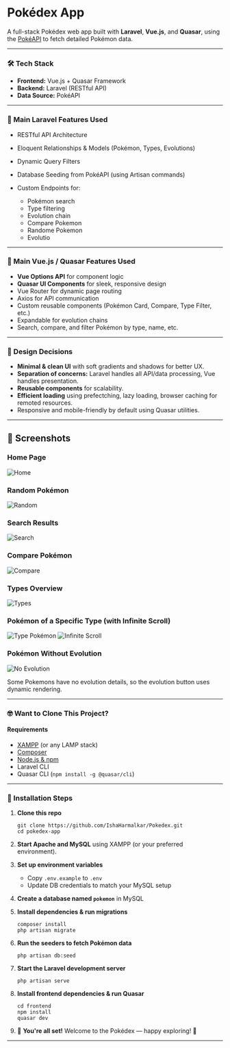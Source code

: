 # Pokédex App

A full-stack Pokédex web app built with **Laravel**, **Vue.js**, and **Quasar**, using the [PokéAPI](https://pokeapi.co/) to fetch detailed Pokémon data.

---

### 🛠️ Tech Stack

- **Frontend:** Vue.js + Quasar Framework
- **Backend:** Laravel (RESTful API)
- **Data Source:** PokéAPI

---

### 🚀 Main Laravel Features Used

- RESTful API Architecture
- Eloquent Relationships & Models (Pokémon, Types, Evolutions)
- Dynamic Query Filters
- Database Seeding from PokéAPI (using Artisan commands)
- Custom Endpoints for:

  - Pokémon search
  - Type filtering
  - Evolution chain
  - Compare Pokemon
  - Randome Pokemon
  - Evolutio



---

### 🎨 Main Vue.js / Quasar Features Used

- **Vue Options API** for component logic
- **Quasar UI Components** for sleek, responsive design
- Vue Router for dynamic page routing
- Axios for API communication
- Custom reusable components (Pokémon Card, Compare, Type Filter, etc.)
- Expandable for evolution chains
- Search, compare, and filter Pokémon by type, name, etc.

---

### 🧠 Design Decisions

- **Minimal & clean UI** with soft gradients and shadows for better UX.
- **Separation of concerns:** Laravel handles all API/data processing, Vue handles presentation.
- **Reusable components** for scalability.
- **Efficient loading** using prefectching, lazy loading, browser caching for remoted resources.
- Responsive and mobile-friendly by default using Quasar utilities.

---

## 📸 Screenshots

### Home Page

![Home](ScreenShots/Home.png)

### Random Pokémon

![Random](ScreenShots/RandomPokemon.png)

### Search Results

![Search](ScreenShots/Search_Pokemon.png)

### Compare Pokémon

![Compare](ScreenShots/ComparePokemon.png)

### Types Overview

![Types](ScreenShots/Types.png)

### Pokémon of a Specific Type (with Infinite Scroll)

![Type Pokémon](ScreenShots/TypePokemon.png)
![Infinite Scroll](ScreenShots/Infinite_scroll_for_type.png)

### Pokémon Without Evolution

![No Evolution](ScreenShots/Pokemon_No_Evolution.png)

Some Pokemons have no evolution details, so the evolution button uses dynamic rendering.

---

### 🤓 Want to Clone This Project?

#### Requirements

- [XAMPP](https://www.apachefriends.org/index.html) (or any LAMP stack)
- [Composer](https://getcomposer.org/)
- [Node.js & npm](https://nodejs.org/)
- Laravel CLI
- Quasar CLI (`npm install -g @quasar/cli`)

---

### 🧩 Installation Steps

1. **Clone this repo**

   ```
   git clone https://github.com/IshaHarmalkar/Pokedex.git
   cd pokedex-app
   ```

2. **Start Apache and MySQL** using XAMPP (or your preferred environment).

3. **Set up environment variables**

   - Copy `.env.example` to `.env`
   - Update DB credentials to match your MySQL setup

4. **Create a database named `pokemon`** in MySQL

5. **Install dependencies & run migrations**

   ```
   composer install
   php artisan migrate
   ```

6. **Run the seeders to fetch Pokémon data**

   ```
   php artisan db:seed
   ```

7. **Start the Laravel development server**

   ```
   php artisan serve
   ```

8. **Install frontend dependencies & run Quasar**

   ```
   cd frontend
   npm install
   quasar dev
   ```

9. 🎉 **You're all set!** Welcome to the Pokédex — happy exploring! 🐾

---

